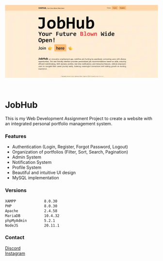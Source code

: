 <img src="./public/assets/home.png" style="height: 240px; width: 100%; object-fit: cover; object-position: top; margin-bottom: 30px;">

# JobHub

This is my Web Development Assignment Project to create a website with an integrated personal portfolio management system.

### Features
- Authentication (Login, Register, Forgot Password, Logout)
- Organization of portfolios (Filter, Sort, Search, Pagination)
- Admin System
- Notification System
- Profile System
- Beautiful and intuitive UI design
- MySQL implementation

### Versions
```
XAMPP             8.0.30
PHP               8.0.30   
Apache            2.4.58
MariaDB           10.4.32
phpMyAdmin        5.2.1
NodeJS            20.11.1    
```

### Contact
[Discord](https://discord.com/users/582932383381192705)<br>
[Instagram](https://www.instagram.com/vinc3w59)